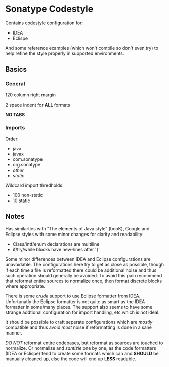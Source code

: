 <!--

    Sonatype Nexus (TM) Open Source Version
    Copyright (c) 2007-2013 Sonatype, Inc.
    All rights reserved. Includes the third-party code listed at http://links.sonatype.com/products/nexus/oss/attributions.

    This program and the accompanying materials are made available under the terms of the Eclipse Public License Version 1.0,
    which accompanies this distribution and is available at http://www.eclipse.org/legal/epl-v10.html.

    Sonatype Nexus (TM) Professional Version is available from Sonatype, Inc. "Sonatype" and "Sonatype Nexus" are trademarks
    of Sonatype, Inc. Apache Maven is a trademark of the Apache Software Foundation. M2eclipse is a trademark of the
    Eclipse Foundation. All other trademarks are the property of their respective owners.

-->
# Sonatype Codestyle

Contains codestyle configuration for:

* IDEA
* Eclispe

And some reference examples (which won't compile so don't even try) to help refine the style properly in
supported environments.

## Basics

### General

120 column right margin

2 space indent for **ALL** formats

**NO TABS**

### Imports

Order:

* java
* javax
* com.sonatype
* org.sonatype
* _other_
* _static_

Wildcard import thredholds:

* 100 non-static
* 10 static

## Notes

Has similarties with "The elements of Java style" (booK), Google and Eclipse styles with some minor changes
for clarity and readability:

* Class/intf/enum declarations are multiline
* if/try/while blocks have new-lines after '}'

Some minor differences between IDEA and Eclipse configurations are unavoidable.  The configurations here try to get
as close as possible, though if each time a file is reformatted there could be additional noise and thus such operation
should generally be avoided.  To avoid this pain recommend that reformat entire sources to normalize once,
then format discrete blocks where appropriate.

There is some _crude_ support to use Eclipse formatter from IDEA.  Unfortunatly the Eclipse formatter is not
quite as smart as the IDEA formatter in some/many places.  The support also seems to have some strange addtional
configuration for import handling, etc which is not ideal.

It should be possible to craft seperate configurations which are _mostly_ compatible and thus avoid _most_ noise if
reformatting is done in a sane manner.

*DO NOT* reformat entire codebases, but reformat as sources are touched to normalize.   Or normalize and _santizie_
one by one, as the code formatters (IDEA or Eclispe) tend to create some formats which can and **SHOULD** be manually
cleaned up, else the code will end up **LESS** readable.